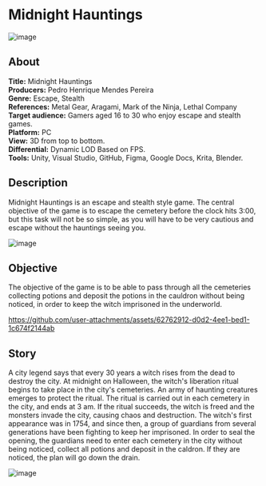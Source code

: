 # Midnight Hauntings
![image](https://github.com/user-attachments/assets/5bf61727-56b1-4ddb-b9f8-dc033040add2)
## About
**Title:** Midnight Hauntings<br>
**Producers:** Pedro Henrique Mendes Pereira<br>
**Genre:** Escape, Stealth<br>
**References:** Metal Gear, Aragami, Mark of the Ninja, Lethal Company<br>
**Target audience:** Gamers aged 16 to 30 who enjoy escape and stealth games.<br>
**Platform:** PC<br>
**View:** 3D from top to bottom.<br>
**Differential:** Dynamic LOD Based on FPS.<br>
**Tools:** Unity, Visual Studio, GitHub, Figma, Google Docs, Krita, Blender.<br>

## Description
Midnight Hauntings is an escape and stealth style game. The central objective of the game is to escape the cemetery before the clock hits 3:00, but this task will not be so simple, as you will have to be very cautious and escape without the hauntings seeing you.

![image](https://github.com/user-attachments/assets/db907cb8-66b2-4e31-9562-ab173322fb68)


## Objective
The objective of the game is to be able to pass through all the cemeteries collecting potions and deposit the potions in the cauldron without being noticed, in order to keep the witch imprisoned in the underworld.


https://github.com/user-attachments/assets/62762912-d0d2-4ee1-bed1-1c674f2144ab


## Story
A city legend says that every 30 years a witch rises from the dead to destroy the city. At midnight on Halloween, the witch's liberation ritual begins to take place in the city's cemeteries. An army of haunting creatures emerges to protect the ritual. The ritual is carried out in each cemetery in the city, and ends at 3 am. If the ritual succeeds, the witch is freed and the monsters invade the city, causing chaos and destruction. The witch's first appearance was in 1754, and since then, a group of guardians from several generations have been fighting to keep her imprisoned. In order to seal the opening, the guardians need to enter each cemetery in the city without being noticed, collect all potions and deposit in the caldron. If they are noticed, the plan will go down the drain.

![image](https://github.com/user-attachments/assets/bd74d659-5183-48e2-949a-538df47ddfcf)

